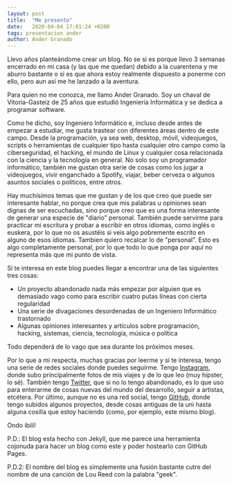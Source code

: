 ```yaml
---
layout: post
title:  "Me presento"
date:   2020-04-04 17:01:24 +0200
tags: presentacion ander
author: Ander Granado
---
```


Llevo años planteándome crear un blog. No se si es porque llevo 3 semanas encerrado en mi casa (y las que me quedan) debido a la cuarentena y me aburro bastante o si es que ahora estoy realmente dispuesto a ponerme con ello, pero aun así me he lanzado a la aventura.

Para quien no me conozca, me llamo Ander Granado. Soy un chaval de Vitoria-Gasteiz de 25 años que estudió Ingeniería Informática y se dedica a programar software.

Como he dicho, soy Ingeniero Informático e, incluso desde antes de empezar a estudiar, me gusta trastear con diferentes áreas dentro de este campo. Desde la programación, ya sea web, desktop, móvil, videojuegos, scripts o herramientas de cualquier tipo hasta cualquier otro campo como la ciberseguridad, el hacking, el mundo de Linux y cualquier cosa relacionada con la ciencia y la tecnología en general. No solo soy un programador informático, también me gustan otra serie de cosas como los jugar a videojuegos, vivir enganchado a Spotify, viajar, beber cerveza o algunos asuntos sociales o políticos, entre otros.

Hay muchísimos temas que me gustan y de los que creo que puede ser interesante hablar, no porque crea que mis palabras u opiniones sean dignas de ser escuchadas, sino porque creo que es una forma interesante de generar una especie de "diario" personal. También puede servirme para practicar mi escritura y probar a escribir en otros idiomas, como inglés o euskera, por lo que no os asustéis si veis algo pobremente escrito en alguno de esos idiomas. Tambien quiero recalcar lo de "personal". Esto es algo completamente personal, por lo que todo lo que ponga por aquí no representa más que mi punto de vista. 

Si te interesa en este blog puedes llegar a encontrar una de las siguientes tres cosas:
  - Un proyecto abandonado nada más empezar por alguien que es demasiado vago como para escribir cuatro putas líneas con cierta regularidad
  - Una serie de divagaciones desordenadas de un Ingeniero Informático trastornado
  - Algunas opiniones interesantes y artículos sobre programación, hacking, sistemas, ciencia, tecnología, música o política

Todo dependerá de lo vago que sea durante los próximos meses.

Por lo que a mi respecta, muchas gracias por leerme y si te interesa, tengo una serie de redes sociales donde puedes seguirme. Tengo [Instagram][insta], donde subo principalmente fotos de mis viajes y de lo que leo (muy hípster, lo sé). También tengo [Twitter][twitter], que si no lo tengo abandonado, es lo que uso para enterarme de cosas nuevas del mundo del desarrollo, seguir a artistas, etcétera. Por último, aunque no es una red social, tengo [GitHub][github], donde tengo subidos algunos proyectos, desde cosas antiguas de la uni hasta alguna cosilla que estoy haciendo (como, por ejemplo, este mismo blog).

Ondo ibili!

P.D.: El blog esta hecho con Jekyll, que me parece una herramienta cojonuda para hacer un blog como este y poder hostearlo con GitHub Pages.

P.D.2: El nombre del blog es simplemente una fusión bastante cutre del nombre de una canción de Lou Reed con la palabra "geek".

[insta]:    https://www.instagram.com/andergranado/
[twitter]:  https://twitter.com/AnderGrM
[github]:   https://github.com/ander94lakx